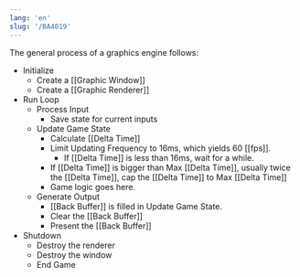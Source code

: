```yaml
---
lang: 'en'
slug: '/BA4019'
---
```


The general process of a graphics engine follows:

- Initialize
  - Create a [[Graphic Window]]
  - Create a [[Graphic Renderer]]
- Run Loop
  - Process Input
    - Save state for current inputs
  - Update Game State
    - Calculate [[Delta Time]]
    - Limit Updating Frequency to 16ms, which yields 60 [[fps]].
      - If [[Delta Time]] is less than 16ms, wait for a while.
    - If [[Delta Time]] is bigger than Max [[Delta Time]], usually twice the [[Delta Time]], cap the [[Delta Time]] to Max [[Delta Time]]
    - Game logic goes here.
  - Generate Output
    - [[Back Buffer]] is filled in Update Game State.
    - Clear the [[Back Buffer]]
    - Present the [[Back Buffer]]
- Shutdown
  - Destroy the renderer
  - Destroy the window
  - End Game

